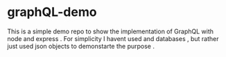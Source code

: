 # graphQL-demo

This is a simple demo repo to show the implementation of GraphQL with node and express . For simplicity I havent used and databases , but rather just used json objects to demonstarte the purpose . 
